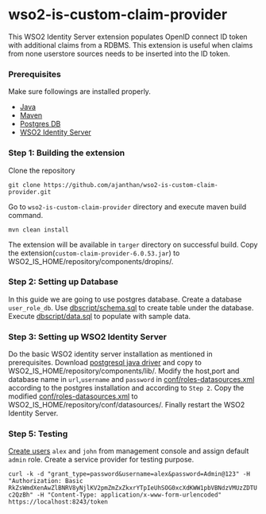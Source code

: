 # wso2-is-custom-claim-provider
This WSO2 Identity Server extension populates OpenID connect ID token with additional claims from a RDBMS. This extension is useful when claims from none userstore sources needs to be inserted into the ID token.

### Prerequisites
Make sure followings are installed properly.
- [Java](https://openjdk.java.net/install/index.html)
- [Maven](https://maven.apache.org/download.cgi)
- [Postgres DB](https://www.postgresql.org/download/)
- [WSO2 Identity Server](https://docs.wso2.com/display/IS570/Installation+Guide)


### Step 1: Building the extension
Clone the repository

``git clone https://github.com/ajanthan/wso2-is-custom-claim-provider.git``

Go to `wso2-is-custom-claim-provider` directory and execute maven build command.

`mvn clean install`

The extension will be available in `targer` directory on successful build. Copy the extension(`custom-claim-provider-6.0.53.jar`) to WSO2_IS_HOME/repository/components/dropins/.

### Step 2: Setting up Database

In this guide we are going to use postgres database. Create a database `user_role_db`. Use [dbscript/schema.sql](dbscript/schema.sql) to create table under the database. Execute [dbscript/data.sql](dbscript/data.sql) to populate with sample data.

### Step 3: Setting up WSO2 Identity Server

Do the basic WSO2 identity server installation as mentioned in prerequisites. Download [postgresql java driver](https://jdbc.postgresql.org/download.html) and copy to WSO2_IS_HOME/repository/components/lib/.
Modify the host,port and database name in `url`,`username` and `password` in [conf/roles-datasources.xml](conf/roles-datasources.xml) according to the postgres installation and according to `Step 2`. Copy the modified [conf/roles-datasources.xml](conf/roles-datasources.xml) to WSO2_IS_HOME/repository/conf/datasources/. Finally restart the WSO2 Identity Server.
 
### Step 5: Testing
 
[Create users](https://docs.wso2.com/display/IS570/Configuring+Users#ConfiguringUsers-Addinganewuserandassigningroles) `alex` and `john` from management console and assign default `admin` role. Create a service provider for testing purpose.
 
 `curl -k -d "grant_type=password&username=alex&password=Admin@123" -H "Authorization: Basic RkZsWmdXenAwZlBNRV8yNjlKV2pmZmZxZkxrYTpIeUhSOG0xcXdKWW1pbVBNdzVMUzZDTUc2QzBh" -H "Content-Type: application/x-www-form-urlencoded" https://localhost:8243/token
`
 
 
